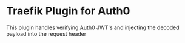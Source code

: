 # Traefik Plugin for Auth0

This plugin handles verifying Auth0 JWT's and 
injecting the decoded payload into the request header
